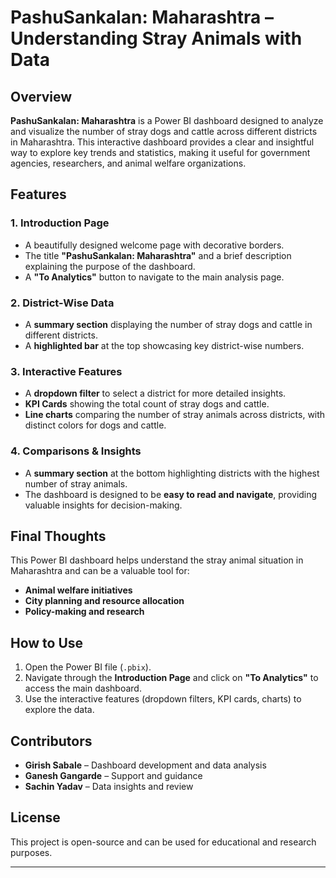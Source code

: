 # PashuSankalan: Maharashtra – Understanding Stray Animals with Data  

## Overview  
**PashuSankalan: Maharashtra** is a Power BI dashboard designed to analyze and visualize the number of stray dogs and cattle across different districts in Maharashtra. This interactive dashboard provides a clear and insightful way to explore key trends and statistics, making it useful for government agencies, researchers, and animal welfare organizations.  

## Features  

### 1. Introduction Page  
- A beautifully designed welcome page with decorative borders.  
- The title **"PashuSankalan: Maharashtra"** and a brief description explaining the purpose of the dashboard.  
- A **"To Analytics"** button to navigate to the main analysis page.  

### 2. District-Wise Data  
- A **summary section** displaying the number of stray dogs and cattle in different districts.  
- A **highlighted bar** at the top showcasing key district-wise numbers.  

### 3. Interactive Features  
- A **dropdown filter** to select a district for more detailed insights.  
- **KPI Cards** showing the total count of stray dogs and cattle.  
- **Line charts** comparing the number of stray animals across districts, with distinct colors for dogs and cattle.  

### 4. Comparisons & Insights  
- A **summary section** at the bottom highlighting districts with the highest number of stray animals.  
- The dashboard is designed to be **easy to read and navigate**, providing valuable insights for decision-making.  

## Final Thoughts  
This Power BI dashboard helps understand the stray animal situation in Maharashtra and can be a valuable tool for:  
- **Animal welfare initiatives**  
- **City planning and resource allocation**  
- **Policy-making and research**  

## How to Use  
1. Open the Power BI file (`.pbix`).  
2. Navigate through the **Introduction Page** and click on **"To Analytics"** to access the main dashboard.  
3. Use the interactive features (dropdown filters, KPI cards, charts) to explore the data.  

## Contributors  
- **Girish Sabale** – Dashboard development and data analysis  
- **Ganesh Gangarde** – Support and guidance  
- **Sachin Yadav** – Data insights and review  

## License  
This project is open-source and can be used for educational and research purposes.  

---

